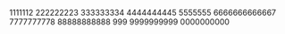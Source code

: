 1111112
222222223
333333334
4444444445
5555555
6666666666667
7777777778
88888888888
999
9999999999
0000000000
